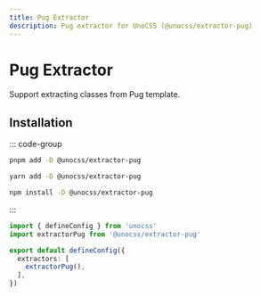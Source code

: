 ```yaml
---
title: Pug Extractor
description: Pug extractor for UnoCSS (@unocss/extractor-pug)
---
```


# Pug Extractor

Support extracting classes from Pug template.

## Installation

::: code-group
  ```bash [pnpm]
  pnpm add -D @unocss/extractor-pug
  ```
  ```bash [yarn]
  yarn add -D @unocss/extractor-pug
  ```
  ```bash [npm]
  npm install -D @unocss/extractor-pug
  ```
:::

```ts [uno.config.ts]
import { defineConfig } from 'unocss'
import extractorPug from '@unocss/extractor-pug'

export default defineConfig({
  extractors: [
    extractorPug(),
  ],
})
```
